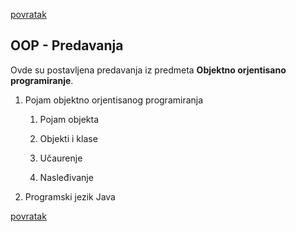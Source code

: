 [povratak](../README.md)

## OOP - Predavanja

Ovde su postavljena predavanja iz predmeta **Objektno orjentisano programiranje**.

1. Pojam objektno orjentisanog programiranja 

    1. Pojam objekta

    1. Objekti i klase

    1. Učaurenje

    1. Nasleđivanje

1. Programski jezik Java

[povratak](../README.md)